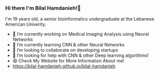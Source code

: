 ### Hi there I'm Bilal Hamdanieh!👋
I'm 19 years old, a senior bioinformatics undergraduate at the Lebanese American Univerity.

- 🔭 I’m currently working on Medical Imaging Analysis using Neural Networks
- 🌱 I’m currently learning CNN & other Neural Networks
- 👯 I’m looking to collaborate on developing startups
- 🤔 I’m looking for help with CNN & other Deep learning algorithms!
- 😄 Check My Website for More Information About me!
- https://bilal-hamdanieh.github.io/bilal-hamdanieh
